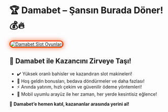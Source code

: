 <h1>🏆 Damabet – Şansın Burada Döner! 💰🔥</h1>

<a href="https://cutt.ly/DamabetLink" title="Damabet Slot Oyunları">
  <img src="https://i.ibb.co/BtMhhf6/g-venligiris.jpg" alt="Damabet Slot Oyunları" style="max-width: 100%; border: 3px solid #ff4500; border-radius: 15px; box-shadow: 0px 0px 15px rgba(255, 69, 0, 0.8);">
</a>

<h2>🚀 Damabet ile Kazancını Zirveye Taşı!</h2>
<ul>
  <li>✔️ Yüksek oranlı bahisler ve kazandıran slot makineleri!</li>
  <li>🎁 Hoş geldin bonusları, bedava döndürmeler ve daha fazlası!</li>
  <li>⚡️ Anında yatırım, hızlı çekim ve güvenilir ödeme yöntemleri!</li>
  <li>📱 Mobil uyumlu arayüz ile her zaman, her yerde kesintisiz eğlence!</li>
</ul>

<p>💎 <strong>Damabet’e hemen katıl, kazananlar arasında yerini al!</strong></p>

<meta name="description" content="Damabet ile kazanmaya başla! Yüksek bahis oranları, özel promosyonlar ve hızlı ödeme seçenekleriyle hemen katıl!">
